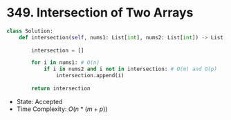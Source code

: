# 349. Intersection of Two Arrays

```python
class Solution:
    def intersection(self, nums1: List[int], nums2: List[int]) -> List[int]:
        
        intersection = []

        for i in nums1: # O(n)
            if i in nums2 and i not in intersection: # O(m) and O(p)
                intersection.append(i)
        
        return intersection
```

- State: Accepted
- Time Complexity: $O(n * (m + p))$